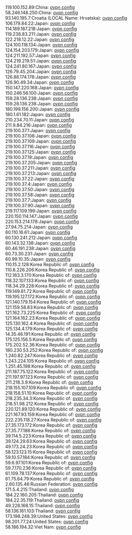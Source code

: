 119.100.152.89:China: [ovpn config](vpn/119_100_152_89.ovpn)  
58.246.148.250:China: [ovpn config](vpn/58_246_148_250.ovpn)  
93.140.195.7:Croatia (LOCAL Name: Hrvatska): [ovpn config](vpn/93_140_195_7.ovpn)  
106.179.84.22:Japan: [ovpn config](vpn/106_179_84_22.ovpn)  
114.189.187.218:Japan: [ovpn config](vpn/114_189_187_218.ovpn)  
119.238.83.211:Japan: [ovpn config](vpn/119_238_83_211.ovpn)  
122.218.12.22:Japan: [ovpn config](vpn/122_218_12_22.ovpn)  
124.100.118.134:Japan: [ovpn config](vpn/124_100_118_134.ovpn)  
124.154.203.179:Japan: [ovpn config](vpn/124_154_203_179.ovpn)  
124.211.192.57:Japan: [ovpn config](vpn/124_211_192_57.ovpn)  
124.219.219.51:Japan: [ovpn config](vpn/124_219_219_51.ovpn)  
124.241.80.167:Japan: [ovpn config](vpn/124_241_80_167.ovpn)  
126.79.45.204:Japan: [ovpn config](vpn/126_79_45_204.ovpn)  
126.88.174.178:Japan: [ovpn config](vpn/126_88_174_178.ovpn)  
126.90.49.34:Japan: [ovpn config](vpn/126_90_49_34.ovpn)  
150.147.220.168:Japan: [ovpn config](vpn/150_147_220_168.ovpn)  
150.246.56.100:Japan: [ovpn config](vpn/150_246_56_100.ovpn)  
159.28.136.238:Japan: [ovpn config](vpn/159_28_136_238.ovpn)  
159.28.136.238:Japan: [ovpn config](vpn/159_28_136_238.ovpn)  
180.199.156.200:Japan: [ovpn config](vpn/180_199_156_200.ovpn)  
180.1.61.182:Japan: [ovpn config](vpn/180_1_61_182.ovpn)  
210.234.70.11:Japan: [ovpn config](vpn/210_234_70_11.ovpn)  
211.9.84.216:Japan: [ovpn config](vpn/211_9_84_216.ovpn)  
219.100.37.1:Japan: [ovpn config](vpn/219_100_37_1.ovpn)  
219.100.37.108:Japan: [ovpn config](vpn/219_100_37_108.ovpn)  
219.100.37.109:Japan: [ovpn config](vpn/219_100_37_109.ovpn)  
219.100.37.116:Japan: [ovpn config](vpn/219_100_37_116.ovpn)  
219.100.37.125:Japan: [ovpn config](vpn/219_100_37_125.ovpn)  
219.100.37.19:Japan: [ovpn config](vpn/219_100_37_19.ovpn)  
219.100.37.205:Japan: [ovpn config](vpn/219_100_37_205.ovpn)  
219.100.37.211:Japan: [ovpn config](vpn/219_100_37_211.ovpn)  
219.100.37.213:Japan: [ovpn config](vpn/219_100_37_213.ovpn)  
219.100.37.22:Japan: [ovpn config](vpn/219_100_37_22.ovpn)  
219.100.37.4:Japan: [ovpn config](vpn/219_100_37_4.ovpn)  
219.100.37.50:Japan: [ovpn config](vpn/219_100_37_50.ovpn)  
219.100.37.58:Japan: [ovpn config](vpn/219_100_37_58.ovpn)  
219.100.37.7:Japan: [ovpn config](vpn/219_100_37_7.ovpn)  
219.100.37.90:Japan: [ovpn config](vpn/219_100_37_90.ovpn)  
219.117.109.199:Japan: [ovpn config](vpn/219_117_109_199.ovpn)  
220.150.114.147:Japan: [ovpn config](vpn/220_150_114_147.ovpn)  
220.153.214.178:Japan: [ovpn config](vpn/220_153_214_178.ovpn)  
27.94.75.214:Japan: [ovpn config](vpn/27_94_75_214.ovpn)  
60.110.16.61:Japan: [ovpn config](vpn/60_110_16_61.ovpn)  
60.130.241.212:Japan: [ovpn config](vpn/60_130_241_212.ovpn)  
60.143.32.138:Japan: [ovpn config](vpn/60_143_32_138.ovpn)  
60.46.191.238:Japan: [ovpn config](vpn/60_46_191_238.ovpn)  
60.73.30.231:Japan: [ovpn config](vpn/60_73_30_231.ovpn)  
60.99.10.35:Japan: [ovpn config](vpn/60_99_10_35.ovpn)  
110.15.2.128:Korea Republic of: [ovpn config](vpn/110_15_2_128.ovpn)  
110.8.226.206:Korea Republic of: [ovpn config](vpn/110_8_226_206.ovpn)  
112.163.3.170:Korea Republic of: [ovpn config](vpn/112_163_3_170.ovpn)  
118.32.107.133:Korea Republic of: [ovpn config](vpn/118_32_107_133.ovpn)  
118.34.29.228:Korea Republic of: [ovpn config](vpn/118_34_29_228.ovpn)  
119.149.81.72:Korea Republic of: [ovpn config](vpn/119_149_81_72.ovpn)  
119.195.127.172:Korea Republic of: [ovpn config](vpn/119_195_127_172.ovpn)  
121.140.179.154:Korea Republic of: [ovpn config](vpn/121_140_179_154.ovpn)  
121.159.58.83:Korea Republic of: [ovpn config](vpn/121_159_58_83.ovpn)  
121.162.73.225:Korea Republic of: [ovpn config](vpn/121_162_73_225.ovpn)  
121.164.162.23:Korea Republic of: [ovpn config](vpn/121_164_162_23.ovpn)  
125.130.162.4:Korea Republic of: [ovpn config](vpn/125_130_162_4.ovpn)  
125.134.4.179:Korea Republic of: [ovpn config](vpn/125_134_4_179.ovpn)  
14.35.46.191:Korea Republic of: [ovpn config](vpn/14_35_46_191.ovpn)  
175.125.156.5:Korea Republic of: [ovpn config](vpn/175_125_156_5.ovpn)  
175.202.52.36:Korea Republic of: [ovpn config](vpn/175_202_52_36.ovpn)  
180.230.53.252:Korea Republic of: [ovpn config](vpn/180_230_53_252.ovpn)  
1.240.82.247:Korea Republic of: [ovpn config](vpn/1_240_82_247.ovpn)  
1.243.224.105:Korea Republic of: [ovpn config](vpn/1_243_224_105.ovpn)  
1.251.45.198:Korea Republic of: [ovpn config](vpn/1_251_45_198.ovpn)  
211.187.75.122:Korea Republic of: [ovpn config](vpn/211_187_75_122.ovpn)  
211.197.97.123:Korea Republic of: [ovpn config](vpn/211_197_97_123.ovpn)  
211.218.3.9:Korea Republic of: [ovpn config](vpn/211_218_3_9.ovpn)  
218.155.107.109:Korea Republic of: [ovpn config](vpn/218_155_107_109.ovpn)  
218.158.51.10:Korea Republic of: [ovpn config](vpn/218_158_51_10.ovpn)  
218.235.34.3:Korea Republic of: [ovpn config](vpn/218_235_34_3.ovpn)  
218.51.98.212:Korea Republic of: [ovpn config](vpn/218_51_98_212.ovpn)  
220.121.89.120:Korea Republic of: [ovpn config](vpn/220_121_89_120.ovpn)  
221.167.93.159:Korea Republic of: [ovpn config](vpn/221_167_93_159.ovpn)  
222.235.118.27:Korea Republic of: [ovpn config](vpn/222_235_118_27.ovpn)  
27.35.173.172:Korea Republic of: [ovpn config](vpn/27_35_173_172.ovpn)  
27.35.77.188:Korea Republic of: [ovpn config](vpn/27_35_77_188.ovpn)  
39.114.5.223:Korea Republic of: [ovpn config](vpn/39_114_5_223.ovpn)  
39.124.29.63:Korea Republic of: [ovpn config](vpn/39_124_29_63.ovpn)  
49.173.24.23:Korea Republic of: [ovpn config](vpn/49_173_24_23.ovpn)  
58.123.123.15:Korea Republic of: [ovpn config](vpn/58_123_123_15.ovpn)  
59.10.57.184:Korea Republic of: [ovpn config](vpn/59_10_57_184.ovpn)  
59.6.97.101:Korea Republic of: [ovpn config](vpn/59_6_97_101.ovpn)  
59.7.170.236:Korea Republic of: [ovpn config](vpn/59_7_170_236.ovpn)  
61.109.78.137:Korea Republic of: [ovpn config](vpn/61_109_78_137.ovpn)  
61.75.64.79:Korea Republic of: [ovpn config](vpn/61_75_64_79.ovpn)  
2.60.135.46:Russian Federation: [ovpn config](vpn/2_60_135_46.ovpn)  
171.5.4.215:Thailand: [ovpn config](vpn/171_5_4_215.ovpn)  
184.22.160.205:Thailand: [ovpn config](vpn/184_22_160_205.ovpn)  
184.22.35.119:Thailand: [ovpn config](vpn/184_22_35_119.ovpn)  
49.228.168.15:Thailand: [ovpn config](vpn/49_228_168_15.ovpn)  
58.136.161.103:Thailand: [ovpn config](vpn/58_136_161_103.ovpn)  
173.198.248.39:United States: [ovpn config](vpn/173_198_248_39.ovpn)  
98.201.77.24:United States: [ovpn config](vpn/98_201_77_24.ovpn)  
58.186.194.32:Viet Nam: [ovpn config](vpn/58_186_194_32.ovpn)  

